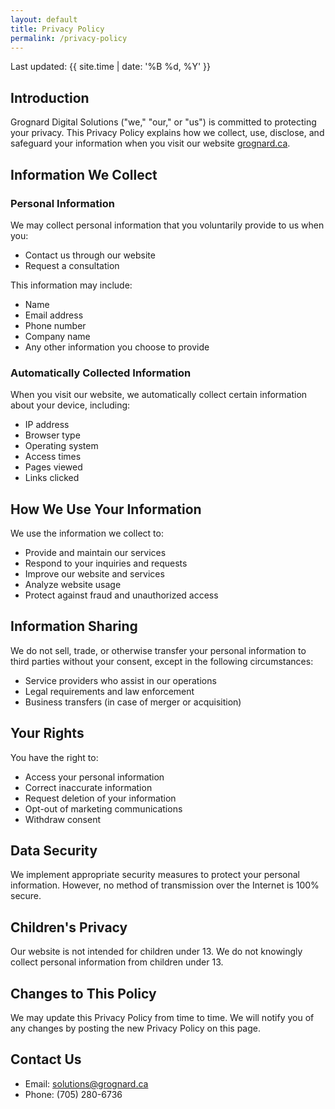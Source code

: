 ```yaml
---
layout: default
title: Privacy Policy
permalink: /privacy-policy
---
```


Last updated: {{ site.time | date: '%B %d, %Y' }}

## Introduction

Grognard Digital Solutions ("we," "our," or "us") is committed to protecting your privacy. This Privacy Policy explains how we collect, use, disclose, and safeguard your information when you visit our website [grognard.ca](https://grognard.ca).

## Information We Collect

### Personal Information

We may collect personal information that you voluntarily provide to us when you:

- Contact us through our website
- Request a consultation

This information may include:

- Name
- Email address
- Phone number
- Company name
- Any other information you choose to provide

### Automatically Collected Information

When you visit our website, we automatically collect certain information about your device, including:

- IP address
- Browser type
- Operating system
- Access times
- Pages viewed
- Links clicked

## How We Use Your Information

We use the information we collect to:

- Provide and maintain our services
- Respond to your inquiries and requests
- Improve our website and services
- Analyze website usage
- Protect against fraud and unauthorized access

## Information Sharing

We do not sell, trade, or otherwise transfer your personal information to third parties without your consent, except in the following circumstances:

- Service providers who assist in our operations
- Legal requirements and law enforcement
- Business transfers (in case of merger or acquisition)

## Your Rights

You have the right to:

- Access your personal information
- Correct inaccurate information
- Request deletion of your information
- Opt-out of marketing communications
- Withdraw consent

## Data Security

We implement appropriate security measures to protect your personal information. However, no method of transmission over the Internet is 100% secure.

## Children's Privacy

Our website is not intended for children under 13. We do not knowingly collect personal information from children under 13.

## Changes to This Policy

We may update this Privacy Policy from time to time. We will notify you of any changes by posting the new Privacy Policy on this page.

## Contact Us

- Email: [solutions@grognard.ca](mailto:solutions@grognard.ca)
- Phone: (705) 280-6736